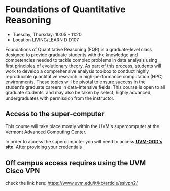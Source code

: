 # Foundations of Quantitative Reasoning

* Tuesday, Thursday: 10:05 - 11:20
* Location LIVING/LEARN D D107

Foundations of Quantitative Reasoning (FQR) is a graduate-level class designed to provide graduate students with the knowledge and competencies needed to tackle complex problems in data analysis using first principles of evolutionary theory. As part of this process, students will work to develop a comprehensive analysis toolbox to conduct highly reproducible quantitative research in high-performance computation (HPC) environments. These topics will be pivotal to ensure success in the student’s graduate careers in data-intensive fields. This course is open to all graduate students, and may also be taken by select, highly advanced, undergraduates with permission from the instructor.

## Access to the super-computer

This course will take place mostly within the UVM's supercomputer at the Vermont Advanced Computing Center.

In order to access the supercomputer you will need to access **[UVM-OOD's site](https://vacc-ondemand.uvm.edu/)**. After providing your credentials  

## Off campus access requires using the UVM Cisco VPN

check the link here: https://www.uvm.edu/it/kb/article/sslvpn2/


